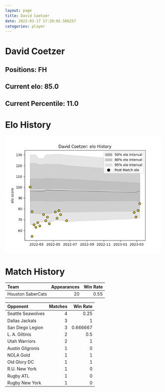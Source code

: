 ```yaml
---  
layout: page  
title: David Coetzer  
date: 2023-03-17 17:29:02.566257  
categories: player  
---
```

# David Coetzer

## Positions: FH

## Current elo: 85.0

## Current Percentile: 11.0

# Elo History


![elo history](history_DavidCoetzer.png)
# Match History


| Team              |   Appearances |   Win Rate |
|:------------------|--------------:|-----------:|
| Houston SaberCats |            20 |       0.55 |

| Opponent          |   Matches |   Win Rate |
|:------------------|----------:|-----------:|
| Seattle Seawolves |         4 |   0.25     |
| Dallas Jackals    |         3 |   1        |
| San Diego Legion  |         3 |   0.666667 |
| L. A. Giltinis    |         2 |   0.5      |
| Utah Warriors     |         2 |   1        |
| Austin Gilgronis  |         1 |   0        |
| NOLA Gold         |         1 |   1        |
| Old Glory DC      |         1 |   1        |
| R.U. New York     |         1 |   0        |
| Rugby ATL         |         1 |   0        |
| Rugby New York    |         1 |   0        |